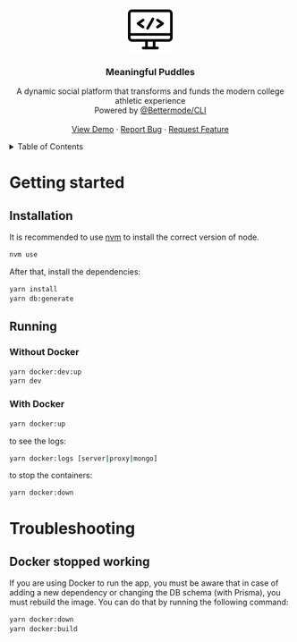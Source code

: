 <!-- PROJECT LOGO -->
<br />
<div align="center">
  <a href="https://github.com/basquith16/meaningful-puddles">
    <picture>
      <source media="(prefers-color-scheme: dark)" srcset="images/dark-logo.png">
      <img src="images/light-logo.png" alt="Logo" width="80" height="80">
    </picture>
  </a>

  <h3 align="center">Meaningful Puddles</h3>

  <p align="center">
    A dynamic social platform that transforms and funds the modern college athletic experience
    <br />
    Powered by <a href="https://github.com/tribeplatform/cli">@Bettermode/CLI</a>
    <br />
    <br />
    <a href="https://github.com/basquith16/meaningful-puddles">View Demo</a>
    ·
    <a href="https://github.com/basquith16/meaningful-puddles/issues">Report Bug</a>
    ·
    <a href="https://github.com/basquith16/meaningful-puddles/issues">Request Feature</a>
  </p>
</div>

<!-- TABLE OF CONTENTS -->
<details>
  <summary>Table of Contents</summary>
  <ol>
    <li>
      <a href="#getting-started">Getting started</a>
      <ul>
        <li><a href="#installation">Installation</a></li>
        <li><a href="#running">Running</a></li>
      </ul>
    </li>
    <li><a href="#troubleshooting">Troubleshooting</a></li>
  </ol>
</details>

# Getting started

## Installation

It is recommended to use [nvm](https://github.com/nvm-sh/nvm) to install the correct version of node.

```bash
nvm use
```

After that, install the dependencies:

```bash
yarn install
yarn db:generate
```

## Running

### Without Docker

```bash
yarn docker:dev:up
yarn dev
```

### With Docker

```bash
yarn docker:up
```

to see the logs:

```bash
yarn docker:logs [server|proxy|mongo]
```

to stop the containers:

```bash
yarn docker:down
```

# Troubleshooting

## Docker stopped working

If you are using Docker to run the app, you must be aware that in case of adding a new dependency or changing the DB schema (with Prisma), you must rebuild the image. You can do that by running the following command:

```bash
yarn docker:down
yarn docker:build
```
